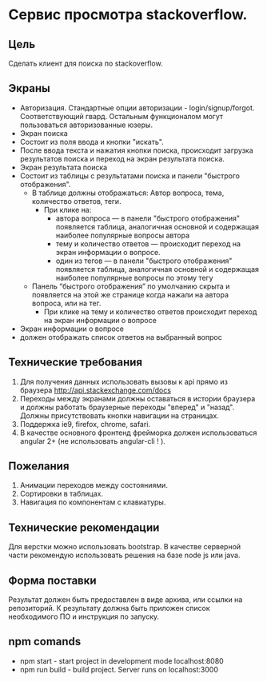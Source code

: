 # Сервис просмотра stackoverflow.
## Цель
Сделать клиент для поиска по stackoverflow.

## Экраны
* Авторизация. Стандартные опции авторизации - login/signup/forgot. Соответствующий гвард. Остальным функционалом могут пользоваться авторизованные юзеры.
* Экран поиска
 * Состоит из поля ввода и кнопки "искать".
 * После ввода текста и нажатия кнопки поиска, происходит загрузка результатов поиска и переход на экран результата поиска.
* Экран результата поиска
 * Состоит из таблицы с результатами поиска и панели "быстрого отображения".
   * В таблице должны отображаться: Автор вопроса, тема, количество ответов, теги.
     * При клике на:
       * автора вопроса — в панели "быстрого отображения" появляется таблица, аналогичная основной и содержащая наиболее популярные вопросы автора
       * тему и количество ответов — происходит переход на экран информации о вопросе.
       * один из тегов — в панели "быстрого отображения" появляется таблица, аналогичная основной и содержащая наиболее популярные вопросы по этому тегу
   * Панель “быстрого отображения” по умолчанию скрыта и появляется на этой же странице когда нажали на автора вопроса, или на тег.
     * При клике на тему и количество ответов происходит переход на экран информации о вопросе
* Экран информации о вопросе
 *  должен отображать список ответов на выбранный вопрос

## Технические требования
1. Для получения данных использовать вызовы к api прямо из браузера http://api.stackexchange.com/docs
2. Переходы между экранами должны оставаться в истории браузера и должны работать браузерные переходы "вперед" и "назад". Должны присутствовать кнопки навигации на страницах.
3. Поддержка ie9, firefox, chrome, safari.
4. В качестве основного фронтенд фрейморка должен использоваться angular 2+ (не использовать angular-cli ! ).

## Пожелания
1. Анимации переходов между состояниями.
2. Сортировки в таблицах.
3. Навигация по компонентам с клавиатуры.

## Технические рекомендации
Для верстки можно использовать bootstrap.
В качестве серверной части рекомендую использовать решения на базе node js или java.

## Форма поставки
Результат должен быть предоставлен в виде архива, или ссылки на репозиторий.
К результату должна быть приложен список необходимого ПО и инструкция по запуску.


## npm comands

- npm start - start project in development mode localhost:8080
- npm run build - build project. Server runs on localhost:3000
